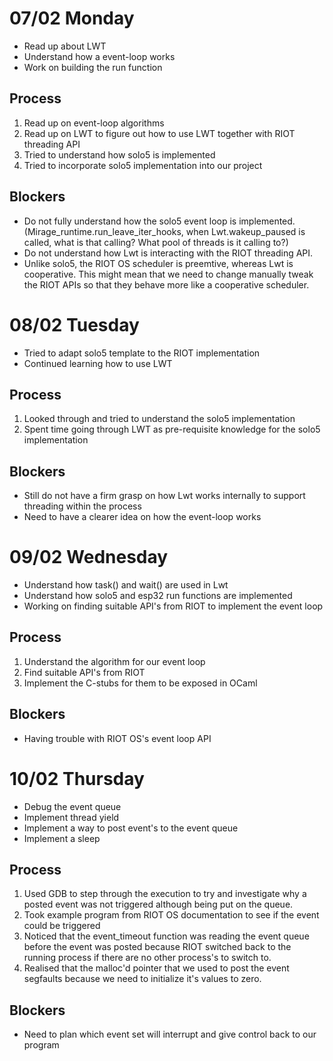 # 07/02 Monday
- Read up about LWT
- Understand how a event-loop works
- Work on building the run function

## Process
1. Read up on event-loop algorithms
2. Read up on LWT to figure out how to use LWT together with RIOT threading API
3. Tried to understand how solo5 is implemented
4. Tried to incorporate solo5 implementation into our project

## Blockers
- Do not fully understand how the solo5 event loop is implemented. (Mirage_runtime.run_leave_iter_hooks, when Lwt.wakeup_paused is called, what is that calling? What pool of threads is it calling to?)
- Do not understand how Lwt is interacting with the RIOT threading API.
- Unlike solo5, the RIOT OS scheduler is preemtive, whereas Lwt is cooperative. This might mean that we need to change manually tweak the RIOT APIs so that they behave more like a cooperative scheduler.

# 08/02 Tuesday
- Tried to adapt solo5 template to the RIOT implementation
- Continued learning how to use LWT

## Process
1. Looked through and tried to understand the solo5 implementation
2. Spent time going through LWT as pre-requisite knowledge for the solo5 implementation

## Blockers
- Still do not have a firm grasp on how Lwt works internally to support threading within the process
- Need to have a clearer idea on how the event-loop works

# 09/02 Wednesday
- Understand how task() and wait() are used in Lwt
- Understand how solo5 and esp32 run functions are implemented
- Working on finding suitable API's from RIOT to implement the event loop

## Process
1. Understand the algorithm for our event loop
2. Find suitable API's from RIOT
3. Implement the C-stubs for them to be exposed in OCaml

## Blockers
- Having trouble with RIOT OS's event loop API

# 10/02 Thursday
- Debug the event queue
- Implement thread yield
- Implement a way to post event's to the event queue
- Implement a sleep

## Process
1. Used GDB to step through the execution to try and investigate why a posted event was not triggered although being put on the queue.
2. Took example program from RIOT OS documentation to see if the event could be triggered
3. Noticed that the event_timeout function was reading the event queue before the event was posted because RIOT switched back to the running process if there are no other process's to switch to.
4. Realised that the malloc'd pointer that we used to post the event segfaults because we need to initialize it's values to zero.

## Blockers
- Need to plan which event set will interrupt and give control back to our program
